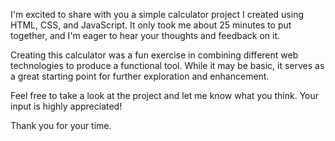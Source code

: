 I'm excited to share with you a simple calculator project I created using HTML, CSS, and JavaScript. It only took me about 25 minutes to put together, and I'm eager to hear your thoughts and feedback on it.

Creating this calculator was a fun exercise in combining different web technologies to produce a functional tool. While it may be basic, it serves as a great starting point for further exploration and enhancement.

Feel free to take a look at the project and let me know what you think. Your input is highly appreciated!

Thank you for your time.
